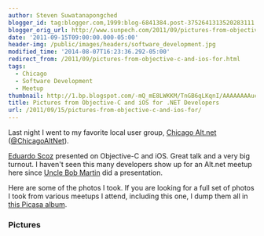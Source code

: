 ```yaml
---
author: Steven Suwatanapongched
blogger_id: tag:blogger.com,1999:blog-6841384.post-3752641313520283111
blogger_orig_url: http://www.sunpech.com/2011/09/pictures-from-objective-c-and-ios-for.html
date: '2011-09-15T09:00:00.000-05:00'
header-img: /public/images/headers/software_development.jpg
modified_time: '2014-08-07T16:23:36.292-05:00'
redirect_from: /2011/09/pictures-from-objective-c-and-ios-for.html
tags:
  - Chicago
  - Software Development
  - Meetup
thumbnail: http://1.bp.blogspot.com/-mQ_mE8LWKKM/TnGB6qLKqnI/AAAAAAAAucU/7ElGf42YqLY/s600/2011-09-14+at+16-28-37.jpg
title: Pictures from Objective-C and iOS for .NET Developers
url: /2011/09/15/pictures-from-objective-c-and-ios-for/
---
```



Last night I went to my favorite local user group, <a href="http://chicagoalt.net/">Chicago Alt.net</a> (<a href="https://twitter.com/#!/chicagoaltnet">@ChicagoAltNet</a>).

<a href="https://twitter.com/#!/escoz">Eduardo Scoz</a> presented on Objective-C and iOS. Great talk and a very big turnout. I haven't seen this many developers show up for an Alt.net meetup here since <a href="https://twitter.com/#!/unclebobmartin">Uncle Bob Martin</a> did a presentation.

Here are some of the photos I took. If you are looking for a full set of photos I took from various meetups I attend, including this one, I dump them all in <a href="https://picasaweb.google.com/101693597219413173200/2011TechMeetups">this Picasa album</a>.

### Pictures

<a href="http://1.bp.blogspot.com/-mQ_mE8LWKKM/TnGB6qLKqnI/AAAAAAAAucU/7ElGf42YqLY/s600/2011-09-14+at+16-28-37.jpg" alt=""><img    border="0"  src="http://1.bp.blogspot.com/-mQ_mE8LWKKM/TnGB6qLKqnI/AAAAAAAAucU/7ElGf42YqLY/s320/2011-09-14+at+16-28-37.jpg" alt=""  /></a>

<a href="http://4.bp.blogspot.com/--71D1pvzHTw/TnGB7KcnkrI/AAAAAAAAucY/7ZSjOX3ttUo/s600/2011-09-14+at+16-26-54.jpg" alt=""><img    border="0"  src="http://4.bp.blogspot.com/--71D1pvzHTw/TnGB7KcnkrI/AAAAAAAAucY/7ZSjOX3ttUo/s320/2011-09-14+at+16-26-54.jpg" alt=""  /></a>

<a href="http://1.bp.blogspot.com/-kMThEpwcdUE/TnGB9nTkJkI/AAAAAAAAuck/CMOp6VuPl7U/s600/2011-09-14+at+16-27-58.jpg" alt=""><img    border="0"  src="http://1.bp.blogspot.com/-kMThEpwcdUE/TnGB9nTkJkI/AAAAAAAAuck/CMOp6VuPl7U/s320/2011-09-14+at+16-27-58.jpg" alt=""  /></a>

<a href="http://1.bp.blogspot.com/-Lms5FSJxrCg/TnGB-HMRXLI/AAAAAAAAuco/CeMII4OPNUk/s600/2011-09-14+at+16-28-01.jpg" alt=""><img    border="0"  src="http://1.bp.blogspot.com/-Lms5FSJxrCg/TnGB-HMRXLI/AAAAAAAAuco/CeMII4OPNUk/s320/2011-09-14+at+16-28-01.jpg" alt=""  /></a>

<a href="http://1.bp.blogspot.com/-ElYxyjd05DA/TnGB-3y8NBI/AAAAAAAAucs/tAaSJCHERWo/s600/2011-09-14+at+16-29-38.jpg" alt=""><img    border="0"  src="http://1.bp.blogspot.com/-ElYxyjd05DA/TnGB-3y8NBI/AAAAAAAAucs/tAaSJCHERWo/s320/2011-09-14+at+16-29-38.jpg" alt=""  /></a>

<a href="http://4.bp.blogspot.com/-MbC_p2vxCo0/TnGB_cK7aqI/AAAAAAAAucw/IXuxm1AGGYk/s600/2011-09-14+at+16-32-19.jpg" alt=""><img    border="0"  src="http://4.bp.blogspot.com/-MbC_p2vxCo0/TnGB_cK7aqI/AAAAAAAAucw/IXuxm1AGGYk/s320/2011-09-14+at+16-32-19.jpg" alt=""  /></a>

<a href="http://3.bp.blogspot.com/-VORjvV-aiG4/TnGCAIo4IeI/AAAAAAAAuc0/E62DiVshjos/s600/2011-09-14+at+16-33-05.jpg" alt=""><img    border="0"  src="http://3.bp.blogspot.com/-VORjvV-aiG4/TnGCAIo4IeI/AAAAAAAAuc0/E62DiVshjos/s320/2011-09-14+at+16-33-05.jpg" alt=""  /></a>

<a href="http://1.bp.blogspot.com/-c-BsH82CjWs/TnGCA5j5lRI/AAAAAAAAuc4/YxrdGK0Fr4g/s600/2011-09-14+at+16-34-53.jpg" alt=""><img    border="0"  src="http://1.bp.blogspot.com/-c-BsH82CjWs/TnGCA5j5lRI/AAAAAAAAuc4/YxrdGK0Fr4g/s320/2011-09-14+at+16-34-53.jpg" alt=""  /></a>

<a href="http://4.bp.blogspot.com/-QwG0DRqAnd0/TnGCCBEWpOI/AAAAAAAAudA/Rvgplry3Zl8/s600/2011-09-14+at+16-35-32.jpg" alt=""><img    border="0"  src="http://4.bp.blogspot.com/-QwG0DRqAnd0/TnGCCBEWpOI/AAAAAAAAudA/Rvgplry3Zl8/s320/2011-09-14+at+16-35-32.jpg" alt=""  /></a>

<a href="http://3.bp.blogspot.com/-OvNuDX1fDfE/TnGCHbkgQ9I/AAAAAAAAudU/YIrqStP8928/s600/2011-09-14+at+16-38-01.jpg" alt=""><img    border="0"  src="http://3.bp.blogspot.com/-OvNuDX1fDfE/TnGCHbkgQ9I/AAAAAAAAudU/YIrqStP8928/s320/2011-09-14+at+16-38-01.jpg" alt=""  /></a>

<a href="http://3.bp.blogspot.com/-qlliDSOlNvw/TnGCICmFefI/AAAAAAAAudY/jsVv2G4EaFE/s600/2011-09-14+at+16-39-27.jpg" alt=""><img    border="0"  src="http://3.bp.blogspot.com/-qlliDSOlNvw/TnGCICmFefI/AAAAAAAAudY/jsVv2G4EaFE/s320/2011-09-14+at+16-39-27.jpg" alt=""  /></a>

<a href="http://2.bp.blogspot.com/-fgx-AeGszeo/TnGCMPoiJaI/AAAAAAAAud4/tFm-kiQzhIE/s600/2011-09-14+at+16-53-58.jpg" alt=""><img    border="0"  src="http://2.bp.blogspot.com/-fgx-AeGszeo/TnGCMPoiJaI/AAAAAAAAud4/tFm-kiQzhIE/s320/2011-09-14+at+16-53-58.jpg" alt=""  /></a>

<a href="http://3.bp.blogspot.com/-VxvMFex8468/TnGCMgXuo9I/AAAAAAAAud8/OvUO4mRLhOI/s600/2011-09-14+at+17-06-10.jpg" alt=""><img    border="0"  src="http://3.bp.blogspot.com/-VxvMFex8468/TnGCMgXuo9I/AAAAAAAAud8/OvUO4mRLhOI/s320/2011-09-14+at+17-06-10.jpg" alt=""  /></a>

<a href="http://3.bp.blogspot.com/-UbuV55l95mI/TnGCP8sOy8I/AAAAAAAAueQ/B_rJJ-RrrxM/s600/2011-09-14+at+17-20-49.jpg" alt=""><img    border="0"  src="http://3.bp.blogspot.com/-UbuV55l95mI/TnGCP8sOy8I/AAAAAAAAueQ/B_rJJ-RrrxM/s320/2011-09-14+at+17-20-49.jpg" alt=""  /></a>

<a href="http://1.bp.blogspot.com/-EQxUTt0OwHE/TnGCRQiQ7MI/AAAAAAAAuec/7bw8P5MlrUY/s600/2011-09-14+at+17-31-04.jpg" alt=""><img    border="0"  src="http://1.bp.blogspot.com/-EQxUTt0OwHE/TnGCRQiQ7MI/AAAAAAAAuec/7bw8P5MlrUY/s320/2011-09-14+at+17-31-04.jpg" alt=""  /></a>

<a href="http://1.bp.blogspot.com/-0EDX9wp2Dec/TnGCUx1VNYI/AAAAAAAAuew/BK03Bw0CnGg/s600/2011-09-14+at+17-35-33.jpg" alt=""><img    border="0"  src="http://1.bp.blogspot.com/-0EDX9wp2Dec/TnGCUx1VNYI/AAAAAAAAuew/BK03Bw0CnGg/s320/2011-09-14+at+17-35-33.jpg" alt=""  /></a>

<a href="http://3.bp.blogspot.com/-tG5BIKFN4Rc/TnGCW0KTdtI/AAAAAAAAue8/D36MxIyzvTQ/s600/2011-09-14+at+18-04-31.jpg" alt=""><img    border="0"  src="http://3.bp.blogspot.com/-tG5BIKFN4Rc/TnGCW0KTdtI/AAAAAAAAue8/D36MxIyzvTQ/s320/2011-09-14+at+18-04-31.jpg" alt=""  /></a>
